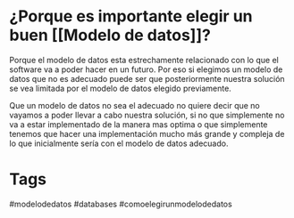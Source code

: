# ¿Porque es importante elegir un buen [[Modelo de datos]]?
Porque el modelo de datos esta estrechamente relacionado con lo que el software va a poder hacer en un futuro. Por eso si elegimos un modelo de datos que no es adecuado puede ser que posteriormente nuestra solución se vea limitada por el modelo de datos elegido previamente.

Que un modelo de datos no sea el adecuado no quiere decir que no vayamos a poder llevar a cabo nuestra solución, si no que simplemente no va a estar implementado de la manera mas optima o que simplemente tenemos que hacer una implementación mucho más grande y compleja de lo que inicialmente sería con el modelo de datos adecuado.

# Tags
#modelodedatos #databases #comoelegirunmodelodedatos
